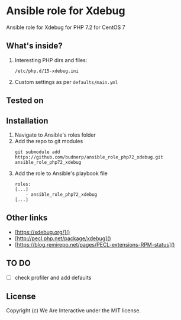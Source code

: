 # Ansible role for Xdebug
Ansible role for Xdebug for PHP 7.2 for CentOS 7

## What's inside?
1. Interesting PHP dirs and files: 
    ```
    /etc/php.d/15-xdebug.ini
    ```
2. Custom settings as per `defaults/main.yml`
   
## Tested on

## Installation
1. Navigate to Ansible's roles folder
2. Add the repo to git modules
    ```
    git submodule add https://github.com/budnerp/ansible_role_php72_xdebug.git ansible_role_php72_xdebug
    ```
3. Add the role to Ansible's playbook file
    ```    
    roles:
    [...]
        - ansible_role_php72_xdebug
    [...]
    ```

## Other links
- [https://xdebug.org/]()
- [http://pecl.php.net/package/xdebug]()
- [https://blog.remirepo.net/pages/PECL-extensions-RPM-status]()

## TO DO
-[ ] check profiler and add defaults

## License
Copyright (c) We Are Interactive under the MIT license.